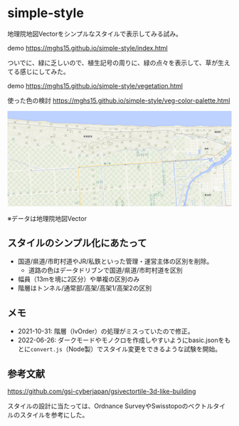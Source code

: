 # simple-style
地理院地図Vectorをシンプルなスタイルで表示してみる試み。

demo https://mghs15.github.io/simple-style/index.html

ついでに、緑に乏しいので、植生記号の周りに、緑の点々を表示して、草が生えてる感じにしてみた。

demo https://mghs15.github.io/simple-style/vegetation.html

使った色の検討 https://mghs15.github.io/simple-style/veg-color-palette.html

![植生記号の周りに、緑の点々を表示したイメージ](veg-sample.png "植生記号の周りに、緑の点々を表示したイメージ")

※データは地理院地図Vector

## スタイルのシンプル化にあたって
* 国道/県道/市町村道やJR/私鉄といった管理・運営主体の区別を削除。
  * 道路の色はデータドリブンで国道/県道/市町村道を区別
* 幅員（13mを境に2区分）や単複の区別のみ
* 階層はトンネル/通常部/高架/高架1/高架2の区別

## メモ
* 2021-10-31: 階層（lvOrder）の処理がミスっていたので修正。
* 2022-06-26: ダークモードやモノクロを作成しやすいようにbasic.jsonをもとに`convert.js`（Node製）でスタイル変更をできるような試験を開始。

## 参考文献
https://github.com/gsi-cyberjapan/gsivectortile-3d-like-building

スタイルの設計に当たっては、Ordnance SurveyやSwisstopoのベクトルタイルのスタイルを参考にした。
